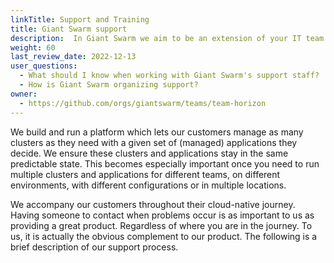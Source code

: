 ```yaml
---
linkTitle: Support and Training
title: Giant Swarm support
description:  In Giant Swarm we aim to be an extension of your IT team and for that reason our support is built with care and effort. Discover how.
weight: 60
last_review_date: 2022-12-13
user_questions:
  - What should I know when working with Giant Swarm's support staff?
  - How is Giant Swarm organizing support?
owner:
  - https://github.com/orgs/giantswarm/teams/team-horizon
---
```


We build and run a platform which lets our customers manage as many clusters as they need with a given set of (managed) applications they decide. We ensure these clusters and applications stay in the same predictable state. This becomes especially important once you need to run multiple clusters and applications for different teams, on different environments, with different configurations or in multiple locations.

We accompany our customers throughout their cloud-native journey. Having someone to contact when problems occur is as important to us as providing a great product. Regardless of where you are in the journey. To us, it is actually the obvious complement to our product. The following is a brief description of our support process.
